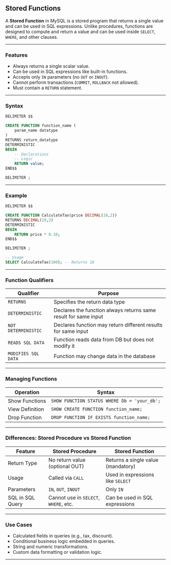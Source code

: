 ## Stored Functions

A **Stored Function** in MySQL is a stored program that returns a single value and can be used in SQL expressions. Unlike procedures, functions are designed to compute and return a value and can be used inside `SELECT`, `WHERE`, and other clauses.

---

### Features

* Always returns a single scalar value.
* Can be used in SQL expressions like built-in functions.
* Accepts only `IN` parameters (no `OUT` or `INOUT`).
* Cannot perform transactions (`COMMIT`, `ROLLBACK` not allowed).
* Must contain a `RETURN` statement.

---

### Syntax

```sql
DELIMITER $$

CREATE FUNCTION function_name (
    param_name datatype
)
RETURNS return_datatype
DETERMINISTIC
BEGIN
    -- Declarations
    -- Logic
    RETURN value;
END$$

DELIMITER ;
```

---

### Example

```sql
DELIMITER $$

CREATE FUNCTION CalculateTax(price DECIMAL(10,2))
RETURNS DECIMAL(10,2)
DETERMINISTIC
BEGIN
    RETURN price * 0.18;
END$$

DELIMITER ;

-- Usage
SELECT CalculateTax(100); -- Returns 18
```

---

### Function Qualifiers

| Qualifier           | Purpose                                                         |
| ------------------- | --------------------------------------------------------------- |
| `RETURNS`           | Specifies the return data type                                  |
| `DETERMINISTIC`     | Declares the function always returns same result for same input |
| `NOT DETERMINISTIC` | Declares function may return different results for same input   |
| `READS SQL DATA`    | Function reads data from DB but does not modify it              |
| `MODIFIES SQL DATA` | Function may change data in the database                        |

---

### Managing Functions

| Operation       | Syntax                                       |
| --------------- | -------------------------------------------- |
| Show Functions  | `SHOW FUNCTION STATUS WHERE Db = 'your_db';` |
| View Definition | `SHOW CREATE FUNCTION function_name;`        |
| Drop Function   | `DROP FUNCTION IF EXISTS function_name;`     |

---

### Differences: Stored Procedure vs Stored Function

| Feature          | Stored Procedure                      | Stored Function                    |
| ---------------- | ------------------------------------- | ---------------------------------- |
| Return Type      | No return value (optional OUT)        | Returns a single value (mandatory) |
| Usage            | Called via `CALL`                     | Used in expressions like `SELECT`  |
| Parameters       | `IN`, `OUT`, `INOUT`                  | Only `IN`                          |
| SQL in SQL Query | Cannot use in `SELECT`, `WHERE`, etc. | Can be used in SQL expressions     |

---

### Use Cases

* Calculated fields in queries (e.g., tax, discount).
* Conditional business logic embedded in queries.
* String and numeric transformations.
* Custom data formatting or validation logic.

---
